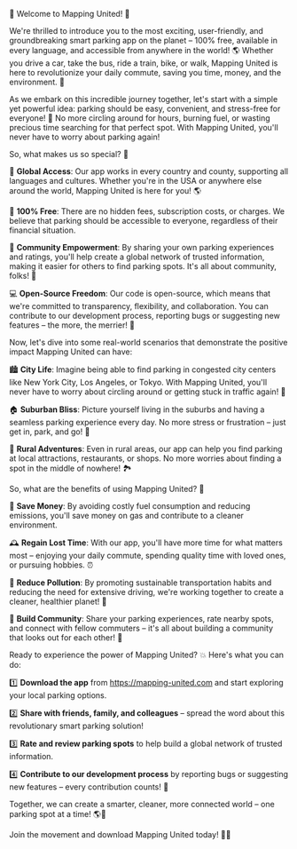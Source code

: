 🚨 Welcome to Mapping United! 🚨

We're thrilled to introduce you to the most exciting, user-friendly, and groundbreaking smart parking app on the planet – 100% free, available in every language, and accessible from anywhere in the world! 🌎 Whether you drive a car, take the bus, ride a train, bike, or walk, Mapping United is here to revolutionize your daily commute, saving you time, money, and the environment. 💚

As we embark on this incredible journey together, let's start with a simple yet powerful idea: parking should be easy, convenient, and stress-free for everyone! 🙏 No more circling around for hours, burning fuel, or wasting precious time searching for that perfect spot. With Mapping United, you'll never have to worry about parking again!

So, what makes us so special? 🤔

🌟 **Global Access**: Our app works in every country and county, supporting all languages and cultures. Whether you're in the USA or anywhere else around the world, Mapping United is here for you! 🌎

💸 **100% Free**: There are no hidden fees, subscription costs, or charges. We believe that parking should be accessible to everyone, regardless of their financial situation.

🚀 **Community Empowerment**: By sharing your own parking experiences and ratings, you'll help create a global network of trusted information, making it easier for others to find parking spots. It's all about community, folks! 🌈

💻 **Open-Source Freedom**: Our code is open-source, which means that we're committed to transparency, flexibility, and collaboration. You can contribute to our development process, reporting bugs or suggesting new features – the more, the merrier! 🤝

Now, let's dive into some real-world scenarios that demonstrate the positive impact Mapping United can have:

🏙️ **City Life**: Imagine being able to find parking in congested city centers like New York City, Los Angeles, or Tokyo. With Mapping United, you'll never have to worry about circling around or getting stuck in traffic again! 🚗

🏠 **Suburban Bliss**: Picture yourself living in the suburbs and having a seamless parking experience every day. No more stress or frustration – just get in, park, and go! 🏡

🌳 **Rural Adventures**: Even in rural areas, our app can help you find parking at local attractions, restaurants, or shops. No more worries about finding a spot in the middle of nowhere! 🏞️

So, what are the benefits of using Mapping United? 🤔

💸 **Save Money**: By avoiding costly fuel consumption and reducing emissions, you'll save money on gas and contribute to a cleaner environment.

🕰️ **Regain Lost Time**: With our app, you'll have more time for what matters most – enjoying your daily commute, spending quality time with loved ones, or pursuing hobbies. ⏰

💚 **Reduce Pollution**: By promoting sustainable transportation habits and reducing the need for extensive driving, we're working together to create a cleaner, healthier planet! 🌟

👥 **Build Community**: Share your parking experiences, rate nearby spots, and connect with fellow commuters – it's all about building a community that looks out for each other! 👫

Ready to experience the power of Mapping United? 💥 Here's what you can do:

1️⃣ **Download the app** from https://mapping-united.com and start exploring your local parking options.

2️⃣ **Share with friends, family, and colleagues** – spread the word about this revolutionary smart parking solution!

3️⃣ **Rate and review parking spots** to help build a global network of trusted information.

4️⃣ **Contribute to our development process** by reporting bugs or suggesting new features – every contribution counts! 🤝

Together, we can create a smarter, cleaner, more connected world – one parking spot at a time! 🌎👏

Join the movement and download Mapping United today! 📲💥